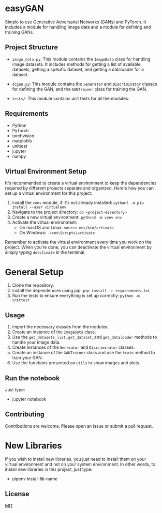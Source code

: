 # easyGAN
Simple to use Generative Adversarial Networks (GANs) and PyTorch. It includes a module for handling image data and a module for defining and training GANs.

## Project Structure

- `image_data.py`: This module contains the `ImageData` class for handling image datasets. It includes methods for getting a list of available datasets, getting a specific dataset, and getting a dataloader for a dataset.

- `dcgan.py`: This module contains the `Generator` and `Discriminator` classes for defining the GAN, and the `GANTrainer` class for training the GAN.

- `tests/`: This module contains unit tests for all the modules.


## Requirements

- Python
- PyTorch
- torchvision
- matplotlib
- unittest
- jupyter
- numpy


## Virtual Environment Setup

It's recommended to create a virtual environment to keep the dependencies required by different projects separate and organized. Here's how you can set up a virtual environment for this project:

1. Install the `venv` module, if it's not already installed: `python3 -m pip install --user virtualenv`
2. Navigate to the project directory: `cd <project-directory>`
3. Create a new virtual environment: `python3 -m venv env`
4. Activate the virtual environment:
    - On macOS and Linux: `source env/bin/activate`
    - On Windows: `.\env\Scripts\activate`

Remember to activate the virtual environment every time you work on the project. When you're done, you can deactivate the virtual environment by simply typing `deactivate` in the terminal.

# General Setup
1. Clone the repository.
2. Install the dependencies using pip: `pip install -r requirements.txt`
3. Run the tests to ensure everything is set up correctly: `python -m unittest`

## Usage

1. Import the necessary classes from the modules.
2. Create an instance of the `ImageData` class.
3. Use the `get_datasets_list`, `get_dataset`, and `get_dataloader` methods to handle your image data.
4. Create instances of the `Generator` and `Discriminator` classes.
5. Create an instance of the `GANTrainer` class and use the `train` method to train your GAN.
6. Use the functions presented on `utils` to show images and plots.

## Run the notebook 
Just type:
- jupyter notebook

## Contributing

Contributions are welcome. Please open an issue or submit a pull request.

# New Libraries

If you wish to install new libraries, you just need to install them on your virtual environment and not on your system environment. In other words, to install new libraries in this project, just type:

- pipenv install lib-name

## License

[MIT](https://choosealicense.com/licenses/mit/)
